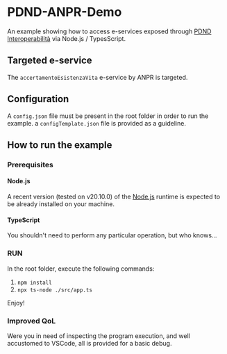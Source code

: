 # PDND-ANPR-Demo

An example showing how to access e-services exposed through [PDND Interoperabilità](https://www.interop.pagopa.it/) via Node.js / TypesScript.

## Targeted e-service

The `accertamentoEsistenzaVita` e-service by ANPR is targeted.

## Configuration

A `config.json` file must be present in the root folder in order to run the example. a `configTemplate.json` file is provided as a guideline.

## How to run the example

### Prerequisites

#### Node.js

A recent version (tested on v20.10.0) of the [Node.js](https://nodejs.org/en) runtime is expected to be already installed on your machine.

#### TypeScript

You shouldn't need to perform any particular operation, but who knows...

### RUN

In the root folder, execute the following commands:

1. `npm install`
2. `npx ts-node ./src/app.ts`

Enjoy!

### Improved QoL

Were you in need of inspecting the program execution, and well accustomed to VSCode, all is provided for a basic debug.

